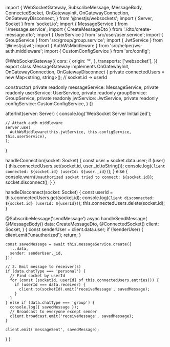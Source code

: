 import {
  WebSocketGateway,
  SubscribeMessage,
  MessageBody,
  ConnectedSocket,
  OnGatewayInit,
  OnGatewayConnection,
  OnGatewayDisconnect,
} from '@nestjs/websockets';
import { Server, Socket } from 'socket.io';
import { MessageService } from './message.service';
import { CreateMessageDto } from './dto/create-message.dto';
import { UserService } from 'src/user/user.service';
import { GroupService } from 'src/group/group.service';
import { JwtService } from '@nestjs/jwt';
import { AuthWsMiddleware } from 'src/helper/ws-auth.middleware';
import { CustomConfigService } from 'src/config';

@WebSocketGateway({
  cors: {
    origin: '*',
  },
  transports: ['websocket'],
})
export class MessageGateway
  implements OnGatewayInit, OnGatewayConnection, OnGatewayDisconnect
{
  private connectedUsers = new Map<string, string>(); // socket.id -> userId

  constructor(
    private readonly messageService: MessageService,
    private readonly userService: UserService,
    private readonly groupService: GroupService,
    private readonly jwtService: JwtService,
    private readonly configService: CustomConfigService,
  ) {}

  afterInit(server: Server) {
    console.log('WebSocket Server Initialized');

    // Attach auth middleware
    server.use(
      AuthWsMiddleware(this.jwtService, this.configService, this.userService),
    );
  }

  handleConnection(socket: Socket) {
    const user = socket.data.user;
    if (user) {
      this.connectedUsers.set(socket.id, user._id.toString());
      console.log(`Client connected: ${socket.id} (userId: ${user._id})`);
    } else {
      console.warn(`Unauthorized socket tried to connect: ${socket.id}`);
      socket.disconnect();
    }
  }

  handleDisconnect(socket: Socket) {
    const userId = this.connectedUsers.get(socket.id);
    console.log(`Client disconnected: ${socket.id} (userId: ${userId})`);
    this.connectedUsers.delete(socket.id);
  }

  @SubscribeMessage('sendMessage')
  async handleSendMessage(
    @MessageBody() data: CreateMessageDto,
    @ConnectedSocket() client: Socket,
  ) {
    const senderUser = client.data.user;
    if (!senderUser) {
      client.emit('unauthorized');
      return;
    }

    const savedMessage = await this.messageService.create({
      ...data,
      sender: senderUser._id,
    });

    // 2. Emit message to receiver(s)
    if (data.chatType === 'personal') {
      // Find socket by userId
      for (const [socketId, userId] of this.connectedUsers.entries()) {
        if (userId === data.receiver) {
          client.to(socketId).emit('receiveMessage', savedMessage);
        }
      }
    } else if (data.chatType === 'group') {
      console.log({ savedMessage });
      // Broadcast to everyone except sender
      client.broadcast.emit('receiveMessage', savedMessage);
    }

    client.emit('messageSent', savedMessage);
  }
}
